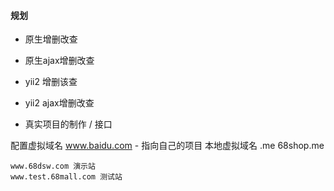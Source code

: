 #### 规划
- 原生增删改查
- 原生ajax增删改查
- yii2 增删该查
- yii2 ajax增删改查

- 真实项目的制作 / 接口

配置虚拟域名
    www.baidu.com - 指向自己的项目
    本地虚拟域名 .me 
    68shop.me
    
    www.68dsw.com 演示站
    www.test.68mall.com 测试站
    
